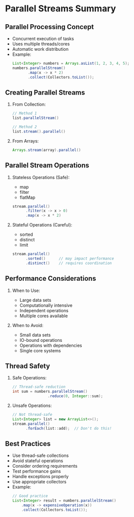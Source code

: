 # Parallel Streams Summary

## Parallel Processing Concept
- Concurrent execution of tasks
- Uses multiple threads/cores
- Automatic work distribution
- Example:
  ```java
  List<Integer> numbers = Arrays.asList(1, 2, 3, 4, 5);
  numbers.parallelStream()
         .map(x -> x * 2)
         .collect(Collectors.toList());
  ```

## Creating Parallel Streams
1. From Collection:
   ```java
   // Method 1
   list.parallelStream()
   
   // Method 2
   list.stream().parallel()
   ```

2. From Arrays:
   ```java
   Arrays.stream(array).parallel()
   ```

## Parallel Stream Operations
1. Stateless Operations (Safe):
     - map
     - filter
     - flatMap
   ```java
   stream.parallel()
         .filter(x -> x > 0)
         .map(x -> x * 2)
   ```

2. Stateful Operations (Careful):
     - sorted
     - distinct
     - limit
   ```java
   stream.parallel()
         .sorted()      // may impact performance
         .distinct()    // requires coordination
   ```

## Performance Considerations
1. When to Use:
     - Large data sets
     - Computationally intensive
     - Independent operations
     - Multiple cores available

2. When to Avoid:
     - Small data sets
     - IO-bound operations
     - Operations with dependencies
     - Single core systems

## Thread Safety
1. Safe Operations:
   ```java
   // Thread-safe reduction
   int sum = numbers.parallelStream()
                   .reduce(0, Integer::sum);
   ```

2. Unsafe Operations:
   ```java
   // Not thread-safe
   List<Integer> list = new ArrayList<>();
   stream.parallel()
         .forEach(list::add);  // Don't do this!
   ```

## Best Practices
- Use thread-safe collections
- Avoid stateful operations
- Consider ordering requirements
- Test performance gains
- Handle exceptions properly
- Use appropriate collectors
- Example:
  ```java
  // Good practice
  List<Integer> result = numbers.parallelStream()
      .map(x -> expensiveOperation(x))
      .collect(Collectors.toList());
